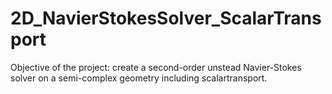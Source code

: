 # 2D_NavierStokesSolver_ScalarTransport

Objective of the project: create a second-order unstead Navier-Stokes solver on a semi-complex geometry including scalartransport.

